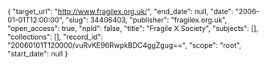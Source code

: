 {
  "target_url": "http://www.fragilex.org.uk/", 
  "end_date": null, 
  "date": "2006-01-01T12:00:00", 
  "slug": 34406403, 
  "publisher": "fragilex.org.uk", 
  "open_access": true, 
  "npld": false, 
  "title": "Fragile X Society", 
  "subjects": [], 
  "collections": [], 
  "record_id": "20060101T120000/vuRvKE96RwpkBDC4ggZgug==", 
  "scope": "root", 
  "start_date": null
}

